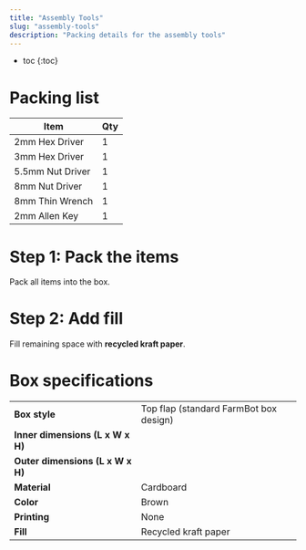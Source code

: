 ```yaml
---
title: "Assembly Tools"
slug: "assembly-tools"
description: "Packing details for the assembly tools"
---
```


* toc
{:toc}

# Packing list

|Item                          |Qty                           |
|------------------------------|------------------------------|
|2mm Hex Driver                |1
|3mm Hex Driver                |1
|5.5mm Nut Driver              |1
|8mm Nut Driver                |1
|8mm Thin Wrench               |1
|2mm Allen Key                 |1

# Step 1: Pack the items

Pack all items into the box.

# Step 2: Add fill

Fill remaining space with **recycled kraft paper**.

# Box specifications

|                                |                              |
|--------------------------------|------------------------------|
|**Box style**                   |Top flap (standard FarmBot box design)
|**Inner dimensions (L x W x H)**|
|**Outer dimensions (L x W x H)**|
|**Material**                    |Cardboard
|**Color**                       |Brown
|**Printing**                    |None
|**Fill**                        |Recycled kraft paper

